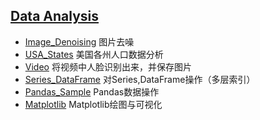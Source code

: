## [Data Analysis]()
  - [Image_Denoising]() 图片去噪
  - [USA_States]() 美国各州人口数据分析
  - [Video]() 将视频中人脸识别出来，并保存图片
  - [Series_DataFrame]() 对Series,DataFrame操作（多层索引）
  - [Pandas_Sample]() Pandas数据操作
  - [Matplotlib]() Matplotlib绘图与可视化